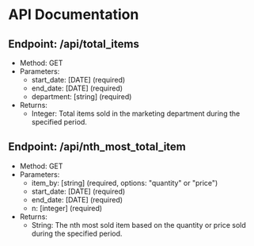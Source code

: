 # API Documentation

## Endpoint: /api/total_items

- Method: GET
- Parameters:
    - start_date: [DATE] (required)
    - end_date: [DATE] (required)
    - department: [string] (required)
- Returns:
    - Integer: Total items sold in the marketing department during the specified period.

## Endpoint: /api/nth_most_total_item

- Method: GET
- Parameters:
    - item_by: [string] (required, options: "quantity" or "price")
    - start_date: [DATE] (required)
    - end_date: [DATE] (required)
    - n: [integer] (required)
- Returns:
    - String: The nth most sold item based on the quantity or price sold during the specified period.
